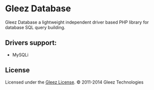 # Gleez Database

Gleez Database a lightweight independent driver based PHP library for database SQL query building.

## Drivers support:

+ MySQLi

## License

Licensed under the [Gleez License](https://github.com/gleez/database/blob/LICENSE.md). © 2011-2014 Gleez Technologies

